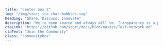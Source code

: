 ```yaml
---
title: "center box 2"
img: "/img/storj-ico-chat-bubbles.svg"
heading: "Share, Discuss, Innovate"
description: "We’re open source and always will be. Transparency is a priority, and our community is the perfect place for people to share or collaborate on open source projects. We also showcase various projects and encourage networking."
ctaLink: "https://github.com/storj/docs/blob/master/Test-network.md"
ctaText: "Join the Community"
class: "communityBox"
---
```


